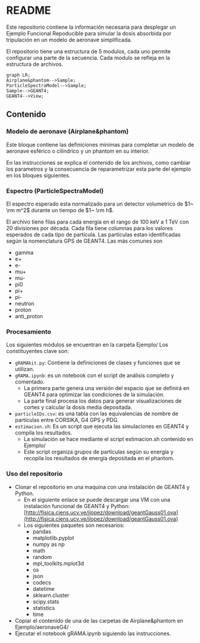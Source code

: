 # README

Este repositorio contiene la información necesaria para desplegar un Ejemplo Funcional Repoducible para simular la dosis absorbida por tripulación en un modelo de aeronave simplificada.

El repositorio tiene una estructura de 5 modulos, cada uno permite configurar una parte de la secuencia. Cada modulo se refleja en la estructura de archivos.

```mermaid
graph LR;
Airplane&phantom-->Sample;
ParticleSpectraModel-->Sample;
Sample-->GEANT4;
GEANT4-->View;
```

## Contenido

### Modelo de aeronave (Airplane&phantom)
Este bloque contiene las definiciones minimas para completar un modelo de aeronave esférico o cilíndrico y un phantom en su interior.

En las instrucciones se explica el contenido de los archivos, como cambiar los parametros y la consecuencia de reparametrizar esta parte del ejemplo en los bloques siguientes.

### Espectro (ParticleSpectraModel)
El espectro esperado esta normalizado para un detector volumetrico de $1~ \rm m^2$ durante un tiempo de $1~ \rm h$.

El archivo tiene filas para cada energía en el rango de 100 keV a 1 TeV con 20 divisiones por década. Cada fila tiene columnas para los valores esperados de cada tipo de partícula. Las partículas estan identificadas según la nomenclatura GPS de GEANT4. Las más comunes son 
* gamma
* e+
* e-
* mu+
* mu-
* pi0
* pi+
* pi-
* neutron
* proton
* anti_proton

### Procesamiento
Los siguientes módulos se encuentran en la carpeta Ejemplo/
Los constituyentes clave son:
* ```gRAMAkit.py```: Contiene la definiciones de clases y funciones que se utilizan.
* ```gRAMA.ipynb```: es un notebook con el script de análisis completo y comentado.
    * La primera parte genera una versión del espacio que se definirá en GEANT4 para optimizar las condiciones de la simulación.
    * La parte final procesa los datos para generar visualizaciones de cortes y calcular la dosis media depositada.
* ```particleIDs.csv```: es una tabla con las equivalencias de nombre de partículas entre CORSIKA, G4 GPS y PDG.
* ```estimacion.sh```: Es un script que ejecuta las simulaciones en GEANT4 y compila los resultados.
    * La simulación se hace mediante el script estimacion.sh contenido en Ejemplo/
    * Este script organiza grupos de partículas según su energía y recopila los resultados de energía depositada en el phantom.
 
### Uso del repositorio
* Clonar el repositorio en una maquina con una instalación de GEANT4 y Python.
    * En el siguiente enlace se puede descargar una VM con una instalación funcional de GEANT4 y Python: [http://fisica.ciens.ucv.ve/jlopez/download/geantGauss01.ova](http://fisica.ciens.ucv.ve/jlopez/download/geantGauss01.ova)
    * Los siguientes paquetes son necesarios:
        * pandas
        * matplotlib.pyplot
        * numpy as np
        * math
        * random
        * mpl_toolkits.mplot3d
        * os
        * json
        * codecs
        * datetime
        * sklearn.cluster
        * scipy.stats
        * statistics
        * time
* Copiar el contenido de una de las carpetas de Airplane&phantom en Ejemplo/aeronaveG4/
* Ejecutar el notebook gRAMA.ipynb siguiendo las instrucciones.